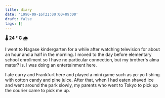 ```yaml
---
title: diary
date: '1990-09-16T21:00:00+09:00'
draft: false
tags: []
---
```


**🌡 24 ° C 🌧**

I went to Nagase kindergarten for a while after watching television for about an hour and a half in the morning. I moved to the day before elementary school enrollment so I have no particular connection, but my brother's alma mater? is. I was doing an entertainment here.

I ate curry and Frankfurt here and played a mini game such as yo-yo fishing with cotton candy and pine juice. After that, when I had eaten shaved ice and went around the park slowly, my parents who went to Tokyo to pick up the courier came to pick me up.